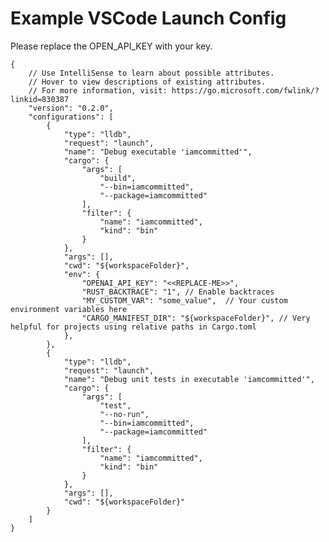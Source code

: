 # Example VSCode Launch Config

Please replace the OPEN_API_KEY with your key.

    {
        // Use IntelliSense to learn about possible attributes.
        // Hover to view descriptions of existing attributes.
        // For more information, visit: https://go.microsoft.com/fwlink/?linkid=830387
        "version": "0.2.0",
        "configurations": [
            {
                "type": "lldb",
                "request": "launch",
                "name": "Debug executable 'iamcommitted'",
                "cargo": {
                    "args": [
                        "build",
                        "--bin=iamcommitted",
                        "--package=iamcommitted"
                    ],
                    "filter": {
                        "name": "iamcommitted",
                        "kind": "bin"
                    }
                },
                "args": [],
                "cwd": "${workspaceFolder}",
                "env": {
                    "OPENAI_API_KEY": "<<REPLACE-ME>>",
                    "RUST_BACKTRACE": "1", // Enable backtraces
                    "MY_CUSTOM_VAR": "some_value",  // Your custom environment variables here
                    "CARGO_MANIFEST_DIR": "${workspaceFolder}", // Very helpful for projects using relative paths in Cargo.toml
                },
            },
            {
                "type": "lldb",
                "request": "launch",
                "name": "Debug unit tests in executable 'iamcommitted'",
                "cargo": {
                    "args": [
                        "test",
                        "--no-run",
                        "--bin=iamcommitted",
                        "--package=iamcommitted"
                    ],
                    "filter": {
                        "name": "iamcommitted",
                        "kind": "bin"
                    }
                },
                "args": [],
                "cwd": "${workspaceFolder}"
            }
        ]
    }